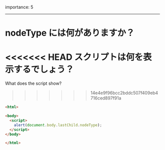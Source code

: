 importance: 5

---

# nodeType には何がありますか？

<<<<<<< HEAD
スクリプトは何を表示するでしょう？
=======
What does the script show?
>>>>>>> 14e4e9f96bcc2bddc507f409eb4716ced897f91a

```html
<html>

<body>
  <script>
    alert(document.body.lastChild.nodeType);
  </script>
</body>

</html>
```
